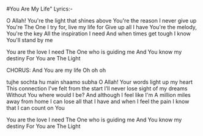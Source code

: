 #You Are My Life" Lyrics:-

O Allah!
You're the light that shines above
You're the reason I never give up
You're The One I try for, live my life for
Give up all I have
You're the melody, You're the key
All the inspiration I need
And when times get tough
I know You'll stand by me
 
You are the love I need
The One who is guiding me
And You know my destiny
For You are The Light
 
CHORUS:
And You are my life
Oh oh oh

tujhe sochta hu main shaamo subha 
O Allah!
Your words light up my heart
This connection I've felt from the start
I’ll never lose sight of my dreams
Without You where would I be?
And although I feel like I'm 
A million miles away from home
I can lose all that I have and when I feel the pain
I know that I can count on You 

You are the love I need
The One who is guiding me
And You know my destiny
For You are The Light
